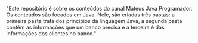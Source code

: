 "Este repositório é sobre os conteúdos do canal Mateus Java Programador. Os conteúdos são focados em Java. Nele, são criadas três pastas: a primeira pasta trata dos princípios da linguagem Java, a segunda pasta contém as informações que um banco precisa e a terceira é das informações dos clientes no banco."

